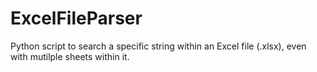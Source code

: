 # ExcelFileParser
Python script to search a specific string within an Excel file (.xlsx), even with mutilple sheets within it.
